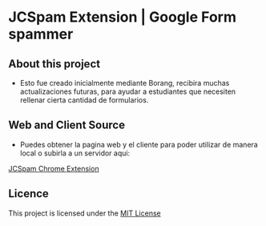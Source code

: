 # JCSpam Extension | Google Form spammer

## About this project

- Esto fue creado inicialmente mediante Borang, recibira muchas actualizaciones futuras, para ayudar a estudiantes que necesiten rellenar cierta cantidad de formularios.

## Web and Client Source
- Puedes obtener la pagina web y el cliente para poder utilizar de manera local o subirla a un servidor aqui:

[JCSpam Chrome Extension](https://github.com/zjostyn/jcspam-web)

## Licence
This project is licensed under the [MIT License](https://github.com/ADIBzTER/borang/blob/master/LICENSE)
